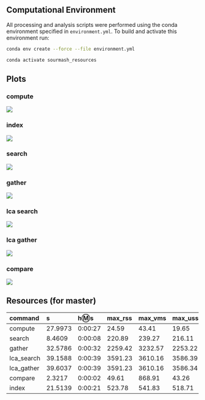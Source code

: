 
## Computational Environment

All processing and analysis scripts were performed using the conda environment specified in `environment.yml`.
To build and activate this environment run:

```bash
conda env create --force --file environment.yml

conda activate sourmash_resources
```

## Plots

### compute

[![](plots/compute.svg?sanitize=true)](plots/compute.svg)

### index

[![](plots/index.svg?sanitize=true)](plots/index.svg)

### search

[![](plots/search.svg?sanitize=true)](plots/search.svg)

### gather

[![](plots/gather.svg?sanitize=true)](plots/gather.svg)

### lca search

[![](plots/lca_search.svg?sanitize=true)](plots/lca_search.svg)

### lca gather

[![](plots/lca_gather.svg?sanitize=true)](plots/lca_gather.svg)

### compare

[![](plots/compare.svg?sanitize=true)](plots/compare.svg)

## Resources (for master)

| command | s | h:m:s | max_rss | max_vms | max_uss | max_pss | io_in | io_out | mean_load  |
| :-- | :-- | :-- | :-- | :-- | :-- | :-- | :-- | :-- | :-- |
|compute|27.9973|0:00:27|24.59|43.41|19.65|20.16|129.37|0.00|52.72|
|search|8.4609|0:00:08|220.89|239.27|216.11|216.66|4435.10|0.00|49.88|
|gather|32.5786|0:00:32|2259.42|3232.57|2253.22|2254.07|2306.08|0.00|35.70|
|lca_search|39.1588|0:00:39|3591.23|3610.16|3586.39|3586.92|132.35|0.00|39.07|
|lca_gather|39.6037|0:00:39|3591.23|3610.16|3586.34|3586.87|247.12|0.00|38.61|
|compare|2.3217|0:00:02|49.61|868.91|43.26|44.16|21.57|0.00|66.39|
|index|21.5139|0:00:21|523.78|541.83|518.71|519.25|231.04|126.62|69.13|
